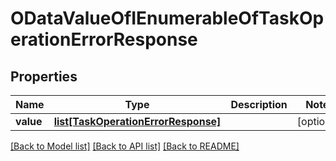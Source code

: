 # ODataValueOfIEnumerableOfTaskOperationErrorResponse

## Properties
Name | Type | Description | Notes
------------ | ------------- | ------------- | -------------
**value** | [**list[TaskOperationErrorResponse]**](TaskOperationErrorResponse.md) |  | [optional] 

[[Back to Model list]](../README.md#documentation-for-models) [[Back to API list]](../README.md#documentation-for-api-endpoints) [[Back to README]](../README.md)



